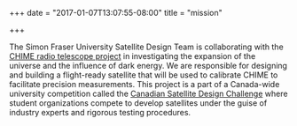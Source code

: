 +++
date = "2017-01-07T13:07:55-08:00"
title = "mission"

+++

The Simon Fraser University Satellite Design Team is collaborating with the [CHIME radio telescope project](http://www.dunlap.utoronto.ca/instrumentation/chime/ "CHIME")  in investigating the expansion of the universe and the influence of dark energy. We are responsible for designing and building a flight-ready satellite that will be used to calibrate CHIME to facilitate precision measurements. This project is a part of a Canada-wide university competition called the [Canadian Satellite Design Challenge](http://www.csdcms.ca/ "CSDC") where student organizations compete to develop satellites under the guise of industry experts and rigorous testing procedures.



